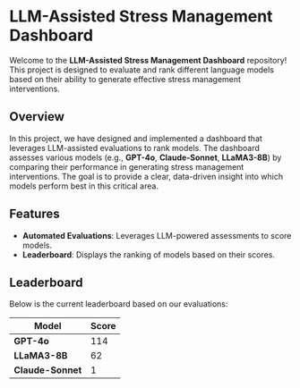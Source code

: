 # LLM-Assisted Stress Management Dashboard

Welcome to the **LLM-Assisted Stress Management Dashboard** repository! This project is designed to evaluate and rank different language models based on their ability to generate effective stress management interventions.

## Overview

In this project, we have designed and implemented a dashboard that leverages LLM-assisted evaluations to rank models. The dashboard assesses various models (e.g., **GPT-4o**, **Claude-Sonnet**, **LLaMA3-8B**) by comparing their performance in generating stress management interventions. The goal is to provide a clear, data-driven insight into which models perform best in this critical area.

## Features

- **Automated Evaluations**: Leverages LLM-powered assessments to score models.
- **Leaderboard**: Displays the ranking of models based on their scores.

## Leaderboard

Below is the current leaderboard based on our evaluations:

| Model         | Score |
|---------------|-------|
| **GPT-4o**        | 114   |
| **LLaMA3-8B**     | 62    |
| **Claude-Sonnet** | 1     |

